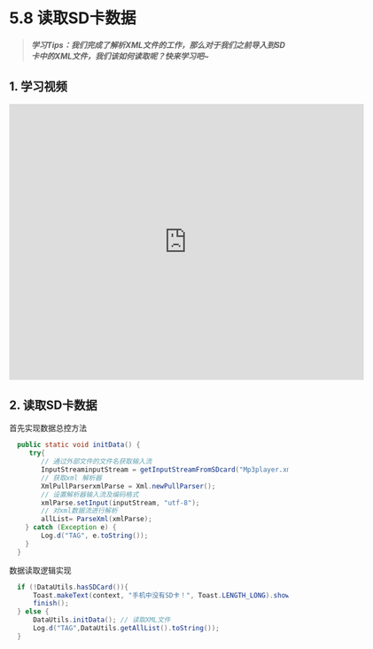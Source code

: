 
# 5.8 读取SD卡数据

>##### 学习Tips：我们完成了解析XML文件的工作，那么对于我们之前导入到SD卡中的XML文件，我们该如何读取呢？快来学习吧~

## 1. 学习视频

<iframe frameborder="0" width="640" height="498" src="https://v.qq.com/iframe/player.html?vid=i0199bawupe&tiny=0&auto=0" allowfullscreen></iframe>

## 2. 读取SD卡数据

首先实现数据总控方法

```Java
  public static void initData() {
     try{
        // 通过外部文件的文件名获取输入流
        InputStreaminputStream = getInputStreamFromSDcard("Mp3player.xml");
        // 获取xml 解析器
        XmlPullParserxmlParse = Xml.newPullParser();
        // 设置解析器输入流及编码格式
        xmlParse.setInput(inputStream, "utf-8");
        // 对xml数据流进行解析
        allList= ParseXml(xmlParse);
    } catch (Exception e) {
        Log.d("TAG", e.toString());
    }
  }
```

数据读取逻辑实现

```Java
  if (!DataUtils.hasSDCard()){
      Toast.makeText(context, "手机中没有SD卡！", Toast.LENGTH_LONG).show();
      finish();
  } else {
      DataUtils.initData(); // 读取XML文件
      Log.d("TAG",DataUtils.getAllList().toString());
  }
```
